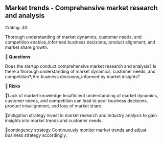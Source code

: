 

## Market trends - Comprehensive market research and analysis

#rating: 30


Thorough understanding of market dynamics, customer needs, and competition enables_informed business decisions, product alignment, and market share growth.

**💭 Questions**

Does the startup conduct comprehensive market research and analysis?;Is there a thorough understanding of market dynamics, customer needs, and competition?;Are business decisions_informed by market insights?

**🚨 Risks**

🚨Lack of market knowledge
Insufficient understanding of market dynamics, customer needs, and competition can lead to poor business decisions, product misalignment, and loss of market share.

🚨mitigation strategy
Invest in market research and industry analysis to gain insights into market trends and customer needs.

🚨contingency strategy
Continuously monitor market trends and adjust business strategy accordingly.




